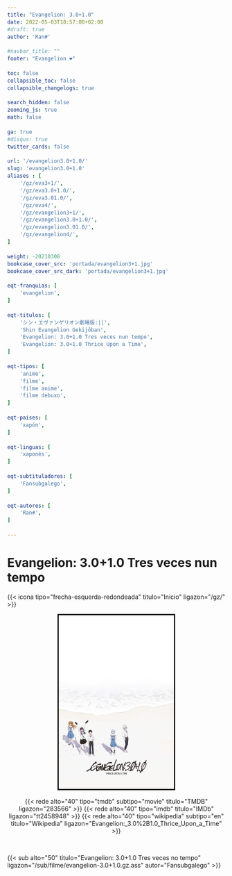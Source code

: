 ```yaml
---
title: "Evangelion: 3.0+1.0"
date: 2022-05-03T18:57:00+02:00
#draft: true
author: 'Ran#'

#navbar_title: ""
footer: "Evangelion ❤️"

toc: false
collapsible_toc: false
collapsible_changelogs: true

search_hidden: false
zooming_js: true
math: false

ga: true
#disqus: true
twitter_cards: false

url: '/evangelion3.0+1.0/'
slug: 'evangelion3.0+1.0'
aliases : [
    '/gz/eva3+1/',
    '/gz/eva3.0+1.0/',
    '/gz/eva3.01.0/',
    '/gz/eva4/',
    '/gz/evangelion3+1/',
    '/gz/evangelion3.0+1.0/',
    '/gz/evangelion3.01.0/',
    '/gz/evangelion4/',
]

weight: -20210308
bookcase_cover_src: 'portada/evangelion3+1.jpg'
bookcase_cover_src_dark: 'portada/evangelion3+1.jpg'

eqt-franquias: [
    'evangelion',
]

eqt-titulos: [
    'シン・エヴァンゲリオン劇場版:||',
    'Shin Evangelion Gekijôban',
    'Evangelion: 3.0+1.0 Tres veces nun tempo',
    'Evangelion: 3.0+1.0 Thrice Upon a Time',
]

eqt-tipos: [
    'anime',
    'filme',
    'filme anime',
    'filme debuxo',
]

eqt-paises: [
    'xapón',
]

eqt-linguas: [
    'xaponés',
]

eqt-subtituladores: [
    'Fansubgalego',
]

eqt-autores: [
    'Ran#',
]

---
```


# Evangelion: 3.0+1.0 Tres veces nun tempo

{{< icona tipo="frecha-esquerda-redondeada" titulo="Inicio" ligazon="/gz/" >}}

<div style="text-align: center">
<img style="border: 3px solid currentColor" height="400" title="Evangelion: 3.0+1.0" alt="Evangelion: 3.0+1.0" src="/portada/evangelion3+1.jpg">

{{< rede alto="40" tipo="tmdb" subtipo="movie" titulo="TMDB" ligazon="283566" >}}
{{< rede alto="40" tipo="imdb" titulo="IMDb" ligazon="tt2458948" >}}
{{< rede alto="40" tipo="wikipedia" subtipo="en" titulo="Wikipedia" ligazon="Evangelion:_3.0%2B1.0\_Thrice_Upon_a_Time" >}}
</div>

<br>

{{< sub alto="50" titulo="Evangelion: 3.0+1.0 Tres veces no tempo" ligazon="/sub/filme/evangelion-3.0+1.0.gz.ass" autor="Fansubgalego" >}}
